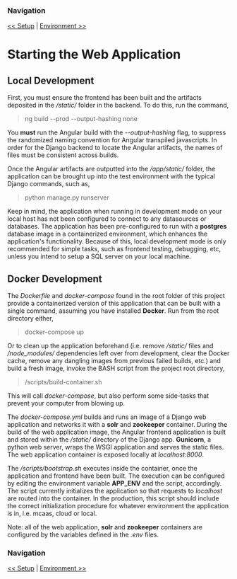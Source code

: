 ### Navigation 

[<< Setup](SETUP.md) | [Environment >>](ENVIRONMENT.md)

# Starting the Web Application

## Local Development

First, you must ensure the frontend has been built and the artifacts deposited in the <i>/static/</i> folder in the backend. To do this, run the command,

> ng build --prod --output-hashing none

You <b>must</b> run the Angular build with the <i>--output-hashing</i> flag, to suppress the randomized naming convention for Angular transpiled javascripts. In order for the Django backend to locate the Angular artifacts, the names of files must be consistent across builds.

Once the Angular artifacts are outputted into the <i>/app/static/</i> folder, the application can be brought up into the test environment with the typical Django commands, such as,

> python manage.py runserver

Keep in mind, the application when running in development mode on your local host has not been configured to connect to any datasources or databases. The application has been pre-configured to run with a <b>postgres</b> database image in a containerized environment, which enhances the application's functionality. Because of this, local development mode is only recommended for simple tasks, such as frontend testing, debugging, etc, unless you intend to setup a SQL server on your local machine.

## Docker Development 

The <i>Dockerfile</i> and <i>docker-compose</i> found in the root folder of this project provide a containerized version of this application that can be built with a single command, assuming you have installed <b>Docker</b>. Run from the root directory either,

> docker-compose up

Or to clean up the application beforehand (i.e. remove <i>/static/</i> files and <i>/node_modules/</i> dependencies left over from development, clear the Docker cache, remove any dangling images from previous failed builds, etc.) and build a fresh image, invoke the BASH script from the project root directory,

> /scripts/build-container.sh

This will call <i>docker-compose</i>, but also perform some side-tasks that prevent your computer from blowing up. 

The <i>docker-compose.yml</i> builds and runs an image of a Django web application and networks it with a <b>solr</b> and <b>zookeeper</b> container. During the build of the web application image, the Angular frontend application is built and stored within the <i>/static/</i> directory of the Django app. <b>Gunicorn</b>, a python web server, wraps the WSGI application and serves the static files. The web application container is exposed locally at <i>localhost:8000</i>. 

The <i>/scripts/bootstrap.sh</i> executes inside the container, once the application and frontend have been built. The execution can be configured by editing the environment variable <b>APP_ENV</b> and the script, accordingly. The script currently initializes the application so that requests to <i>localhost</i> are routed into the container. In the production, this script should include the correct initialization procedure for whatever environment the application is in, i.e. mcaas, cloud or local.

Note: all of  the web application, <b>solr</b> and <b>zookeeper</b> containers are configured by the variables defined in the <i>.env</i> files. 

### Navigation

[<< Setup](SETUP.md) | [Environment >>](ENVIRONMENT.md)

